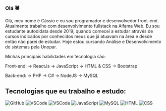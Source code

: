 ### Olá 🕷️

Olá, meu nome é Cássio e eu sou programador e desenvolvedor front-end. Atualmente trabalho com desenvolvimento fullstack na Alfama Web.
Eu sou estudante autodidata desde 2019, quando comecei a estudar através de cursos indicados por conhecidos meus que já atuavam na área e desde então não parei de estudar. Hoje estou cursando Análise e Desenvolvimento de sistemas pela Unopar.

Minhas principais habilidades em tecnologia são:


Front-end: -> ReactJs -> JavaScript -> HTML & CSS -> Bootstrap

Back-end: -> PHP -> C# -> NodeJS -> MySQL

## Tecnologias que eu trabalho e estudo:


![GitHub](https://img.shields.io/badge/-GitHub-red?logo=github)
![VSCode](https://img.shields.io/badge/-VSCode-blue?logo=visual-studio-code)
![VSCode](https://img.shields.io/badge/-PHP-purple?logo=php)
![JavaScript](https://img.shields.io/badge/-JavaScript-yellow?logo=Javascript)
![MySQL](https://img.shields.io/badge/-MySQL-blue?logo=MySQL)
![HTML](https://img.shields.io/badge/-HTML-grey?logo=html)
![CSS](https://img.shields.io/badge/-CSS-greenpool?logo=css)
